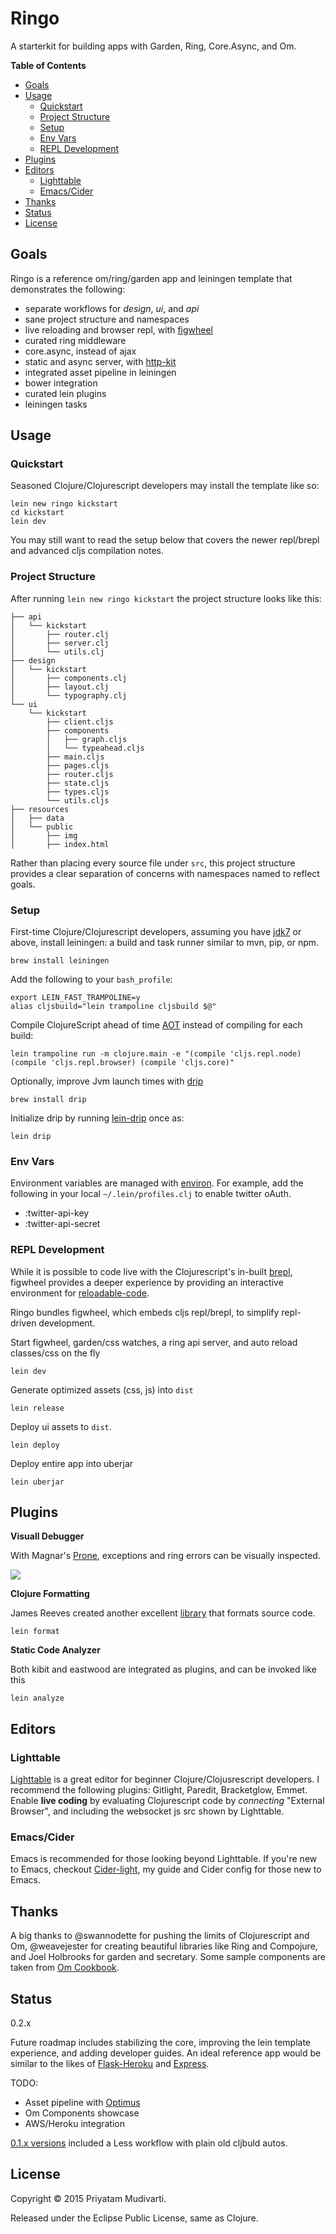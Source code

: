 Ringo
=====

A starterkit for building apps with Garden, Ring, Core.Async, and Om.

<!-- START doctoc generated TOC please keep comment here to allow auto update -->
<!-- DON'T EDIT THIS SECTION, INSTEAD RE-RUN doctoc TO UPDATE -->
**Table of Contents**

- [Goals](#goals)
- [Usage](#usage)
  - [Quickstart](#quickstart)
  - [Project Structure](#project-structure)
  - [Setup](#setup)
  - [Env Vars](#env-vars)
  - [REPL Development](#repl-development)
- [Plugins](#plugins)
- [Editors](#editors)
  - [Lighttable](#lighttable)
  - [Emacs/Cider](#emacscider)
- [Thanks](#thanks)
- [Status](#status)
- [License](#license)

<!-- END doctoc generated TOC please keep comment here to allow auto update -->

## Goals

Ringo is a reference om/ring/garden app and leiningen template that demonstrates the following:

- separate workflows for _design_, _ui_, and _api_
- sane project structure and namespaces
- live reloading and browser repl, with [figwheel](https://github.com/bhauman/lein-figwheel)
- curated ring middleware
- core.async, instead of ajax
- static and async server, with [http-kit](http://www.http-kit.org)
- integrated asset pipeline in leiningen
- bower integration
- curated lein plugins
- leiningen tasks

## Usage
	
### Quickstart

Seasoned Clojure/Clojurescript developers may install the template like so:

	lein new ringo kickstart
	cd kickstart
	lein dev

You may still want to read the setup below that covers the newer repl/brepl and advanced cljs compilation notes.

### Project Structure

After running `lein new ringo kickstart` the project structure looks like this:

    ├── api
    │   └── kickstart
    │       ├── router.clj
    │       ├── server.clj
    │       └── utils.clj
	├── design
	│   └── kickstart
	│       ├── components.clj
	│       ├── layout.clj
	│       └── typography.clj
	└── ui
		└── kickstart
			├── client.cljs
			├── components
			│   ├── graph.cljs
			│   └── typeahead.cljs
			├── main.cljs
			├── pages.cljs
			├── router.cljs
			├── state.cljs
			├── types.cljs
			└── utils.cljs
	├── resources
	│   ├── data
	│   └── public
	│       ├── img
	│       ├── index.html
   

Rather than placing every source file under `src`, this project structure provides a
clear separation of concerns with namespaces named to reflect goals.

### Setup

First-time Clojure/Clojurescript developers, assuming you have [jdk7](http://www.oracle.com/technetwork/java/javase/downloads/jdk8-downloads-2133151.html) or above, install leiningen: a build and task runner similar to mvn, pip, or npm.

    brew install leiningen

Add the following to your `bash_profile`:

    export LEIN_FAST_TRAMPOLINE=y
    alias cljsbuild="lein trampoline cljsbuild $@"

Compile ClojureScript ahead of time [AOT](http://swannodette.github.io/2014/12/22/waitin/) instead of compiling for each build:

	lein trampoline run -m clojure.main -e "(compile 'cljs.repl.node) (compile 'cljs.repl.browser) (compile 'cljs.core)"

Optionally, improve Jvm launch times with [drip](https://github.com/ninjudd/drip)

    brew install drip

Initialize drip by running [lein-drip](https://github.com/josteink/lein-drip) once as:

	lein drip

### Env Vars

Environment variables are managed with [environ](https://github.com/weavejester/environ). For example, add the following in
your local `~/.lein/profiles.clj` to enable twitter oAuth.

- :twitter-api-key
- :twitter-api-secret

### REPL Development

While it is possible to code live with the Clojurescript's in-built [brepl](https://github.com/clojure/clojurescript/wiki/The-REPL-and-Evaluation-Environments#browser-as-evaluation-environment), figwheel provides a deeper experience by providing an
interactive environment for [reloadable-code](https://github.com/bhauman/lein-figwheel#writing-reloadable-code). 

Ringo bundles figwheel, which embeds cljs repl/brepl, to simplify repl-driven development.

Start figwheel, garden/css watches, a ring api server, and auto reload classes/css on the fly

    lein dev

Generate optimized assets (css, js) into `dist`

	lein release

Deploy ui assets to `dist`.

	lein deploy

Deploy entire app into uberjar

	lein uberjar

## Plugins

**Visuall Debugger**

With Magnar's [Prone](https://github.com/magnars/prone), exceptions and ring errors can be visually inspected.

![](doc/img/browser-debug.png)

**Clojure Formatting**

James Reeves created another excellent [library](https://github.com/weavejester/cljfmt) that formats source code.

	lein format

**Static Code Analyzer**

Both kibit and eastwood are integrated as plugins, and can be invoked like this

	lein analyze

## Editors

### Lighttable

[Lighttable](http://www.lighttable.com) is a great editor for beginner Clojure/Clojusrescript developers. I recommend the
following plugins: Gitlight, Paredit, Bracketglow, Emmet. Enable **live coding** by evaluating Clojurescript code
by _connecting_ "External Browser", and including the websocket js src shown by Lighttable.

### Emacs/Cider

Emacs is recommended for those looking beyond Lighttable. If you're new to Emacs, checkout [Cider-light](https://github.com/priyatam/cider-light), my guide and Cider config for those new to Emacs. 

## Thanks

A big thanks to @swannodette for pushing the limits of Clojurescript and Om, @weavejester for creating beautiful libraries
like Ring and Compojure, and Joel Holbrooks for garden and secretary. Some sample components are taken from
[Om Cookbook](https://github.com/annapawlicka/om-cookbookhttps://github.com/omcljs/om-cookbook).

## Status

0.2.x

Future roadmap includes stabilizing the core, improving the lein template experience, and adding developer guides. An ideal
reference app would be similar to the likes of [Flask-Heroku](https://github.com/zachwill/flask_heroku)
and [Express](https://github.com/madhums/node-express-mongoose-demo).

TODO:

- Asset pipeline with [Optimus](https://github.com/magnars/optimus)
- Om Components showcase
- AWS/Heroku integration

[0.1.x versions](https://github.com/priyatam/ringo/tree/hybrid) included a Less workflow with plain old cljbuld autos.

## License

Copyright © 2015 Priyatam Mudivarti.

Released under the Eclipse Public License, same as Clojure.
